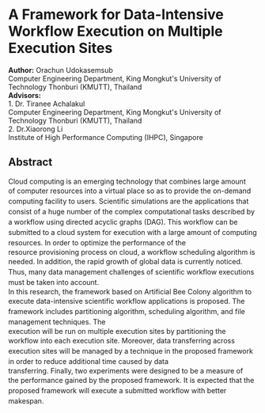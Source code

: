 # A Framework for Data-Intensive Workflow Execution on Multiple Execution Sites
<div><b>Author:</b> Orachun Udokasemsub&nbsp;</div><div>Computer Engineering Department, King Mongkut's University of Technology Thonburi (KMUTT), Thailand</div>
<div><b>Advisors:</b> </div><div>1. Dr. Tiranee Achalakul</div><div>Computer Engineering Department, King Mongkut's University of Technology Thonburi (KMUTT), Thailand
</div><div>2. Dr.Xiaorong Li</div><div>Institute of High Performance Computing (IHPC), Singapore</div><div>
</div>

## Abstract
<div><div>Cloud computing is an emerging technology that combines large amount of&nbsp;<span style="line-height: 1.5em;">computer resources into a virtual place so as to provide the on-demand computing&nbsp;</span><span style="line-height: 1.5em;">facility to users. Scientific simulations are the applications that consist of a huge number&nbsp;</span><span style="line-height: 1.5em;">of the complex computational tasks described by a workflow using directed acyclic&nbsp;</span><span style="line-height: 1.5em;">graphs (DAG). This workflow can be submitted to a cloud system for execution with a&nbsp;</span><span style="line-height: 1.5em;">large amount of computing resources. In order to optimize the performance of the</span></div><div>resource provisioning process on cloud, a workflow scheduling algorithm is needed. In&nbsp;<span style="line-height: 1.5em;">addition, the rapid growth of global data is currently noticed. Thus, many data&nbsp;</span><span style="line-height: 1.5em;">management challenges of scientific workflow executions must be taken into account.</span></div><div>In this research, the framework based on Artificial Bee Colony algorithm to execute&nbsp;<span style="line-height: 1.5em;">data-intensive scientific workflow applications is proposed. The framework includes&nbsp;</span><span style="line-height: 1.5em;">partitioning algorithm, scheduling algorithm, and file management techniques. The</span></div><div>execution will be run on multiple execution sites by partitioning the workflow into each&nbsp;<span style="line-height: 1.5em;">execution site. Moreover, data transferring across execution sites will be managed by a&nbsp;</span><span style="line-height: 1.5em;">technique in the proposed framework in order to reduce additional time caused by data</span></div><div>transferring. Finally, two experiments were designed to be a measure of the&nbsp;<span style="line-height: 1.5em;">performance gained by the proposed framework. It is expected that the proposed&nbsp;</span><span style="line-height: 1.5em;">framework will execute a submitted workflow with better makespan.</span></div></div><div>
</div>
